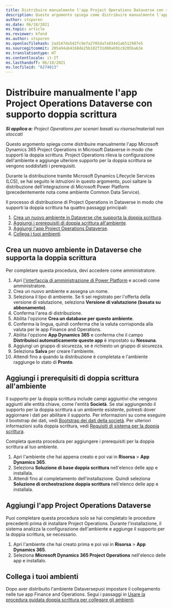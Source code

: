 ```yaml
---
title: Distribuire manualmente l'app Project Operations Dataverse con supporto doppia scrittura
description: Questo argomento spiega come distribuire manualmente l'app Project Operations Dataverse in modo che supporti la doppia scrittura.
author: stsporen
ms.date: 06/18/2021
ms.topic: article
ms.reviewer: kfend
ms.author: stsporen
ms.openlocfilehash: 2ad147da542fc9e7a2705da7a834d1a6512907e5
ms.sourcegitcommit: 205a94ab4168de25b102f31d00a691c8205ba63e
ms.translationtype: HT
ms.contentlocale: it-IT
ms.lasthandoff: 06/18/2021
ms.locfileid: "6274013"
---
```

# <a name="manually-deploy-the-project-operations-dataverse-app-with-dual-write-support"></a>Distribuire manualmente l'app Project Operations Dataverse con supporto doppia scrittura

_**Si applica a:** Project Operations per scenari basati su risorse/materiali non stoccati_

Questo argomento spiega come distribuire manualmente l'app Microsoft Dynamics 365 Project Operations in Microsoft Dataverse in modo che supporti la doppia scrittura. Project Operations rileva la configurazione dell'ambiente e aggiunge ulteriore supporto per la doppia scrittura se vengono soddisfatti i prerequisiti.

Durante la distribuzione tramite Microsoft Dynamics Lifecycle Services (LCS), se hai seguito le istruzioni in questo argomento, puoi saltare la distribuzione dell'integrazione di Microsoft Power Platform (precedentemente nota come ambiente Common Data Service).

Il processo di distribuzione di Project Operations in Dataverse in modo che supporti la doppia scrittura ha quattro passaggi principali:

1. [Crea un nuovo ambiente in Dataverse che supporta la doppia scrittura](#create).
2. [Aggiungi i prerequisiti di doppia scrittura all'ambiente](#prerequisites).
3. [Aggiungi l'app Project Operations Dataverse](#dataverse).
4. [Collega i tuoi ambienti](#link).

## <a name="create-a-new-environment-in-dataverse-that-supports-dual-write"></a><a name="create"></a>Crea un nuovo ambiente in Dataverse che supporta la doppia scrittura

Per completare questa procedura, devi accedere come amministratore.

1. Apri [l'interfaccia di amministrazione di Power Platform](https://admin.powerplatform.com) e accedi come amministratore.
2. Crea un nuovo ambiente e assegna un nome.
3. Seleziona il tipo di ambiente. Se ti sei registrato per l'offerta della versione di valutazione, seleziona **Versione di valutazione (basata su abbonamento)**.
4. Conferma l'area di distribuzione.
5. Abilita l'opzione **Crea un database per questo ambiente**. 
6. Conferma la lingua, quindi conferma che la valuta corrisponda alla valuta per le app Finance and Operations.
7. Abilita l'opzione **App Dynamics 365** e conferma che il campo **Distribuisci automaticamente queste app** è impostato su **Nessuna**.
8. Aggiungi un gruppo di sicurezza, se è richiesto un gruppo di sicurezza.
9. Seleziona **Salva** per creare l'ambiente.
10. Attendi fino a quando la distribuzione è completata e l'ambiente raggiunge lo stato di **Pronto**.

## <a name="add-dual-write-prerequisites-to-the-environment"></a><a name="prerequisites"></a>Aggiungi i prerequisiti di doppia scrittura all'ambiente

Il supporto per la doppia scrittura include campi aggiuntivi che vengono aggiunti alle entità chiave, come l'entità **Società**. Se stai aggiungendo il supporto per la doppia scrittura a un ambiente esistente, potresti dover aggiornare i dati per abilitare il supporto. Per informazioni su come eseguire il bootstrap dei dati, vedi [Bootstrap dei dati della società](/dynamics365/fin-ops-core/dev-itpro/data-entities/dual-write/bootstrap-company-data). Per ulteriori informazioni sulla doppia scrittura, vedi [Requisiti di sistema per la doppia scrittura](/dynamics365/fin-ops-core/dev-itpro/data-entities/dual-write/dual-write-system-req).

Completa questa procedura per aggiungere i prerequisiti per la doppia scrittura al tuo ambiente.

1. Apri l'ambiente che hai appena creato e poi vai in **Risorsa** \> **App Dynamics 365**.
2. Seleziona **Soluzione di base doppia scrittura** nell'elenco delle app e installala.
3. Attendi fino al completamento dell'installazione. Quindi seleziona **Soluzione di orchestrazione doppia scrittura** nell'elenco delle app e installala.

## <a name="add-the-project-operations-dataverse-app"></a><a name="dataverse"></a>Aggiungi l'app Project Operations Dataverse

Puoi completare questa procedura solo se hai completato le procedure precedenti prima di installare Project Operations. Durante l'installazione, il sistema analizza la configurazione dell'ambiente e aggiunge il supporto per la doppia scrittura, se necessario.

1. Apri l'ambiente che hai creato prima e poi vai in **Risorsa** \> **App Dynamics 365**.
2. Seleziona **Microsoft Dynamics 365 Project Operations** nell'elenco delle app e installalo.

## <a name="link-your-environments"></a><a name="link"></a>Collega i tuoi ambienti

Dopo aver distribuito l'ambiente Dataversepuoi impostare il collegamento nelle tue app Finance and Operations. Segui i passaggi in [Usare la procedura guidata doppia scrittura per collegare gli ambienti](/dynamics365/fin-ops-core/dev-itpro/data-entities/dual-write/link-your-environment).
